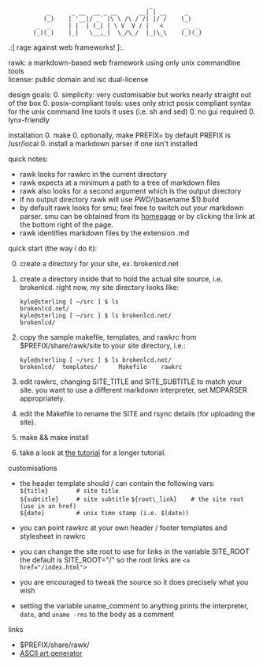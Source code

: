                                             _                   
               _      _ __  __ _ __      __| | __     _         
              (_)    | '__|/ _` |\ \ /\ / /| |/ /    (_)             
            _  _     | |  | (_| | \ V  V / |   <      _  _ 
           (_)(_)    |_|   \__,_|  \_/\_/  |_|\_\    (_)(_)
                                                                     


.:[ rage against web frameworks! ]:.

rawk: a markdown-based web framework using only unix commandline tools    
license: public domain and isc dual-license

design goals:
0. simplicity: very customisable but works nearly straight out of the box
0. posix-compliant tools: uses only strict posix compliant syntax for the 
unix command line tools it uses (i.e. sh and sed)
0. no gui required
0. lynx-friendly

installation
0. make 
0. optionally, make PREFIX=<path to install to>
    by default PREFIX is /usr/local
0. install a markdown parser if one isn't installed

quick notes:
* rawk looks for rawkrc in the current directory
* rawk expects at a minimum a path to a tree of markdown files
* rawk also looks for a second argument which is the output directory
* if no output directory rawk will use $PWD/$(basename $1).build
* by default rawk looks for smu; feel free to switch out your markdown parser.
smu can be obtained from its [homepage](http://s01.de/~tox/index.cgi/proj_smu)
or by clicking the link at the bottom right of the page.
* rawk identifies markdown files by the extension .md

quick start (the way i do it):

0. create a directory for your site, ex. brokenlcd.net

0. create a directory inside that to hold the actual site source, i.e. 
brokenlcd.  right now, my site directory looks like:

    `kyle@sterling [ ~/src ] $ ls`    
    `brokenlcd.net/`    
    `kyle@sterling [ ~/src ] $ ls brokenlcd.net/`    
    `brokenlcd/`   

0. copy the sample makefile, templates, and rawkrc from 
$PREFIX/share/rawk/site to your site directory, i.e.:

    `kyle@sterling [ ~/src ] $ ls brokenlcd.net/`   
    `brokenlcd/  templates/      Makefile    rawkrc`

0. edit rawkrc, changing SITE\_TITLE and SITE\_SUBTITLE to match your site. 
you want to use a different markdown interpreter, set MDPARSER 
appropriately. 

0. edit the Makefile to rename the SITE and rsync details (for uploading
the site).

0. make && make install

0. take a look at [the tutorial](tutorial.html) for a longer tutorial.

customisations
* the header template should / can contain the following vars:    
`${title}        # site title`    
`${subtitle}     # site subtitle`
`${root\_link}    # the site root (use in an href)`     
`${date}         # unix time stamp (i.e. $(date))`    

* you can point rawkrc at your own header / footer templates and stylesheet
in rawkrc    

* you can change the site root to use for links in the variable SITE\_ROOT    
the default is SITE\_ROOT="/" so the root links are `<a href="/index.html">`

* you are encouraged to tweak the source so it does precisely what you wish    

* setting the variable uname_comment to anything prints the interpreter,
`date`, and `uname -rms` to the body as a comment     

links
* $PREFIX/share/rawk/
* [ASCII art generator](http://www.network-science.de/ascii/)
